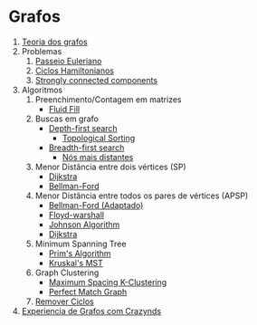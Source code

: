 # Grafos

1. [Teoria dos grafos](./teoria.md)
2. Problemas
   1. [Passeio Euleriano](./konisgsberg.md)
   2. [Ciclos Hamiltonianos](./hamiltonianos.md)
   3. [Strongly connected components](./stronglyconnectedcomponents.md)
3. Algoritmos
   1. Preenchimento/Contagem em matrizes
        - [Fluid Fill](./fluidfill.md)
   2. Buscas em grafo
        - [Depth-first search](./dfs.md)
           - [Topological Sorting](./dfs.md#topological-sorting)
        - [Breadth-first search](./bfs.md)
           - [Nós mais distantes](./bfs.md#nós-mais-distantes)
   3. Menor Distância entre dois vértices (SP)
        - [Dijkstra](./dijkstra.md)
        - [Bellman-Ford](./Bellman-Ford.md)
   4. Menor Distância entre todos os pares de vértices (APSP)
        - [Bellman-Ford (Adaptado)](./Bellman-Ford.md#APSP)
        - [Floyd-warshall](./floyd-warshall.md)
        - [Johnson Algorithm](./johnson-algorithm.md)
        - [Dijkstra](./dijkstra.md#APSP)
   5. Minimum Spanning Tree
        - [Prim's Algorithm](./prims-algorithm.md)
        - [Kruskal's MST](./kruskalsmst.md)
   6. Graph Clustering 
        - [Maximum Spacing K-Clustering](./spacingClustering.md)
        - [Perfect Match Graph](./perfect-match-graph.md)
   7. [Remover Ciclos](./removecycles.md) 
4.  [Experiencia de Grafos com Crazynds](./GrafosCrazynds/README.md)
